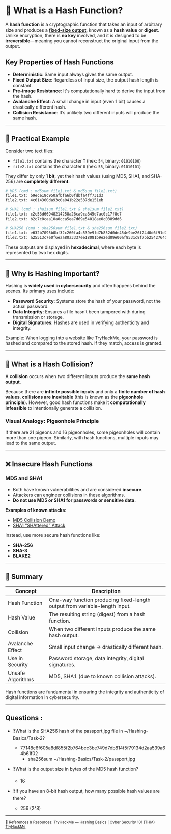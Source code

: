 # 🧮 What is a Hash Function?

A **hash function** is a cryptographic function that takes an input of arbitrary size and produces a <ins>**fixed-size output**</ins>, known as a **hash value** or **digest**. Unlike encryption, there is **no key** involved, and it is designed to be **irreversible**—meaning you cannot reconstruct the original input from the output.

## Key Properties of Hash Functions

- **Deterministic**: Same input always gives the same output.
- **Fixed Output Size**: Regardless of input size, the output hash length is constant.
- **Pre-image Resistance**: It's computationally hard to derive the input from the hash.
- **Avalanche Effect**: A small change in input (even 1 bit) causes a drastically different hash.
- **Collision Resistance**: It’s unlikely two different inputs will produce the same hash.

---

## 🧪 Practical Example

Consider two text files:

- `file1.txt` contains the character `T` (hex: `54`, binary: `01010100`)
- `file2.txt` contains the character `U` (hex: `55`, binary: `01010101`)

They differ by only **1 bit**, yet their hash values (using MD5, SHA1, and SHA-256) are **completely different**:

```bash
# MD5 (cmd : md5sum file1.txt & md5sum file2.txt)
file1.txt: b9ece18c950afbfa6b0fdbfa4ff731d3  
file2.txt: 4c614360da93c0a041b22e537de151eb

# SHA1 (cmd : sha1sum file1.txt & sha1sum file2.txt)
file1.txt: c2c53d66948214258a26ca9ca845d7ac0c17f8e7  
file2.txt: b2c7c0caa10a0cca5ea7d69e54018ae0c0389dd6

# SHA256 (cmd : sha256sum file1.txt & sha256sum file2.txt)
file1.txt: e632b7095b0bf32c260fa4c539e9fd7b852d0de454e9be26f24d0d6f91d069d3  
file2.txt: a25513c7e0f6eaa80a3337ee18081b9e2ed09e00af8531c8f7bb2542764027e7
```

These outputs are displayed in **hexadecimal**, where each byte is represented by two hex digits.

---

## 🔑 Why is Hashing Important?

Hashing is **widely used in cybersecurity** and often happens behind the scenes. Its primary uses include:

- **Password Security**: Systems store the hash of your password, not the actual password.
- **Data Integrity**: Ensures a file hasn’t been tampered with during transmission or storage.
- **Digital Signatures**: Hashes are used in verifying authenticity and integrity.

Example: When logging into a website like TryHackMe, your password is hashed and compared to the stored hash. If they match, access is granted.

---

## 🚀 What is a Hash Collision?

A **collision** occurs when two different inputs produce the **same hash output**.

Because there are **infinite possible inputs** and only a **finite number of hash values**, **collisions are inevitable** (this is known as the **pigeonhole principle**). However, good hash functions make it **computationally infeasible** to intentionally generate a collision.

### Visual Analogy: Pigeonhole Principle
If there are 21 pigeons and 16 pigeonholes, some pigeonholes will contain more than one pigeon. Similarly, with hash functions, multiple inputs may lead to the same output.

---

## ❌ Insecure Hash Functions

### MD5 and SHA1
- Both have known vulnerabilities and are considered **insecure**.
- Attackers can engineer collisions in these algorithms.
- **Do not use MD5 or SHA1 for passwords or sensitive data.**

**Examples of known attacks**:
- [MD5 Collision Demo](https://www.mscs.dal.ca/~selinger/md5collision/)
- [SHA1 “SHAttered” Attack](https://shattered.io/)

Instead, use more secure hash functions like:
- **SHA-256**
- **SHA-3**
- **BLAKE2**

---

## 🎯 Summary

| Concept             | Description                                                                 |
|---------------------|-----------------------------------------------------------------------------|
| Hash Function        | One-way function producing fixed-length output from variable-length input. |
| Hash Value           | The resulting string (digest) from a hash function.                        |
| Collision            | When two different inputs produce the same hash output.                    |
| Avalanche Effect     | Small input change → drastically different hash.                           |
| Use in Security      | Password storage, data integrity, digital signatures.                      |
| Unsafe Algorithms    | MD5, SHA1 (due to known collision attacks).                                |

Hash functions are fundamental in ensuring the integrity and authenticity of digital information in cybersecurity.

---

## Questions :

- ❓What is the SHA256 hash of the passport.jpg file in ~/Hashing-Basics/Task-2?
  - 77148c6f605a8df855f2b764bcc3be749d7db814f5f79134d2aa539a64b61f02
    - sha256sum ~/Hashing-Basics/Task-2/passport.jpg

- ❓What is the output size in bytes of the MD5 hash function?
  - 16

- ❓If you have an 8-bit hash output, how many possible hash values are there?
  - 256 (2^8)
  
---

<sub>🔗 References & Resources:
TryHackMe — Hashing Basics | Cyber Security 101 (THM) [TryHackMe](https://tryhackme.com/room/hashingbasics)</sub>
